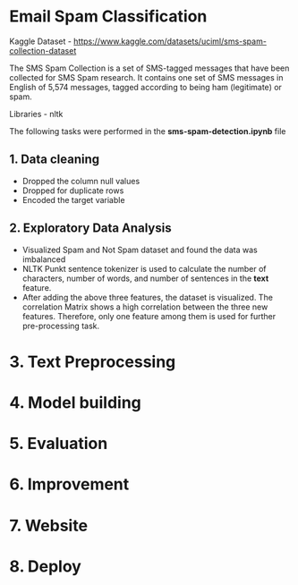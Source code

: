 # Email Spam Classification

Kaggle Dataset - https://www.kaggle.com/datasets/uciml/sms-spam-collection-dataset

The SMS Spam Collection is a set of SMS-tagged messages that have been collected for SMS Spam research. It contains one set of SMS messages in English of 5,574 messages, tagged according to being ham (legitimate) or spam.

Libraries - nltk 

The following tasks were performed in the **sms-spam-detection.ipynb** file

## 1. Data cleaning
- Dropped the column null values
- Dropped for duplicate rows
- Encoded the target variable
  
## 2. Exploratory Data Analysis
- Visualized Spam and Not Spam dataset and found the data was imbalanced
- NLTK Punkt sentence tokenizer is used to calculate the number of characters, number of words, and number of sentences in the **text** feature.
- After adding the above three features, the dataset is visualized. The correlation Matrix shows a high correlation between the three new features. Therefore, only one feature among them is used for further pre-processing task.




# 3. Text Preprocessing
# 4. Model building
# 5. Evaluation
# 6. Improvement
# 7. Website
# 8. Deploy

